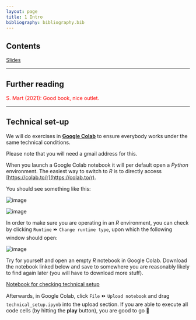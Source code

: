 ```yaml
---
layout: page
title: 1 Intro
bibliography: bibliography.bib
---
```


## Contents

[Slides](slides/slides_1.pdf)

***

## Further reading

<span style="color: red;">
S. Mart (2021): Good book, nice outlet.
</span>

***

## Technical set-up

We will do exercises in [**Google Colab**](https://www.youtube.com/watch?v=inN8seMm7UI) to ensure everybody works under the same technical conditions.

Please note that you will need a gmail address for this.

When you launch a Google Colab notebook it will per default open a *Python* environment.
The easiest way to switch to *R* is to directly access [https://colab.to/r](https://colab.to/r).

You should see something like this:

![image](https://user-images.githubusercontent.com/63582944/113972749-777b6500-983b-11eb-9cdc-8adebacba704.png)

![image](https://user-images.githubusercontent.com/63582944/113972814-92e67000-983b-11eb-8cd3-8a5d872b8c92.png)

In order to make sure you are operating in an *R* environment, you can check by clicking `Runtime` ⏩ `Change runtime type`, upon which the following window should open:

![image](https://user-images.githubusercontent.com/63582944/113479801-5f998f00-9491-11eb-9e42-d595f3349a3c.png)

Try for yourself and open an empty *R* notebook in Google Colab.
Download the notebook linked below and save to somewhere you are reasonably likely to find again later (you will have to download more stuff). 

[Notebook for checking technical setup](technical_setup.ipynb)

Afterwards, in Google Colab, click `File` ⏩ `Upload notebook` and drag `technical_setup.ipynb` into the upload section.
If you are able to execute all code cells (by hitting the **play** button), you are good to go 👾

